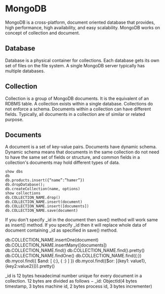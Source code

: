 # MongoDB

MongoDB is a cross-platform, document oriented database that provides, high performance, high availability, and easy scalability. MongoDB works on concept of collection and document.

## Database
Database is a physical container for collections. Each database gets its own set of files on the file system. A single MongoDB server typically has multiple databases.

## Collection 
Collection is a group of MongoDB documents. It is the equivalent of an RDBMS table. A collection exists within a single database. Collections do not enforce a schema. Documents within a collection can have different fields. Typically, all documents in a collection are of similar or related purpose.

## Documents 
A document is a set of key-value pairs. Documents have dynamic schema. Dynamic schema means that documents in the same collection do not need to have the same set of fields or structure, and common fields in a collection's documents may hold different types of data.

```
show dbs
db
db.products.insert({“name”:”hamer”})
db.dropDatabase();
db.createCollection(name, options)
show collections
db.COLLECTION_NAME.drop()
db.COLLECTION_NAME.insert(document)
db.COLLECTION_NAME.insert([documents])
db.COLLECTION_NAME.save(document)
```

If you don't specify _id in the document then save() method will work same as insert() method. If you specify _id then it will replace whole data of document containing _id as specified in save() method.

db.COLLECTION_NAME.insertOne(document)
db.COLLECTION_NAME.insertMany([documents])
db.COLLECTION_NAME.find()
db.COLLECTION_NAME.find().pretty()
db.COLLECTION_NAME.findOne()
db.COLLECTION_NAME.find({<key1>:<value1>})
db.mycol.find({ $and: [ {<key1>:<value1>}, { <key2>:<value2>} ] })
db.mycol.find({$or: [{key1: value1}, {key2:value2}]}).pretty()








_id is 12 bytes hexadecimal number unique for every document in a collection. 12 bytes are divided as follows −
_id: ObjectId(4 bytes timestamp, 3 bytes machine id, 2 bytes process id, 3 bytes incrementer)





